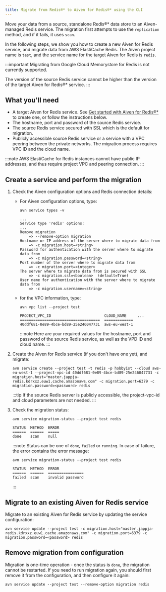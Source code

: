 ```yaml
---
title: Migrate from Redis®* to Aiven for Redis®* using the CLI
---
```


Move your data from a source, standalone Redis®\* data store to an
Aiven-managed Redis service. The migration first attempts to use the
`replication` method, and if it fails, it uses `scan`.

In the following steps, we show you how to create a new Aiven for Redis
service, and migrate data from AWS ElastiCache Redis. The Aiven project
name is `test`, and the service name for the target Aiven for Redis is
`redis`.

:::important
Migrating from Google Cloud Memorystore for Redis is not currently
supported.

The version of the source Redis service cannot be higher than the version
of the target Aiven for Redis®* service.
:::

## What you\'ll need

-   A target Aiven for Redis service. See
    [Get started with Aiven for Redis®*](/docs/products/redis/get-started) to
    create one, or follow the instructions below.
-   The hostname, port and password of the source Redis service.
-   The source Redis service secured with SSL which is the default for
    migration.
-   Publicly accessible source Redis service or a service with a VPC
    peering between the private networks. The migration process requires
    VPC ID and the cloud name.

:::note
AWS ElastiCache for Redis instances cannot have public IP addresses, and
thus require project VPC and peering connection.
:::

## Create a service and perform the migration

1.  Check the Aiven configuration options and Redis connection details:

    -   For Aiven configuration options, type:

        ``` 
        avn service types -v

        ...
        Service type 'redis' options:
        ...
        Remove migration
            => --remove-option migration
        Hostname or IP address of the server where to migrate data from 
            => -c migration.host=<string>
        Password for authentication with the server where to migrate data from
            => -c migration.password=<string>
        Port number of the server where to migrate data from
            => -c migration.port=<integer>
        The server where to migrate data from is secured with SSL
            => -c migration.ssl=<boolean>  (default=True)
        User name for authentication with the server where to migrate data from
            => -c migration.username=<string>
        ```

    -   for the VPC information, type:

        ``` 
        avn vpc list --project test

        PROJECT_VPC_ID                        CLOUD_NAME     ...
        ====================================  =============
        40ddf681-0e89-4bce-bd89-25e246047731  aws-eu-west-1
        ```

        :::note
        Here are your required values for the hostname, port and
        password of the source Redis service, as well as the VPD ID and
        cloud name.
        :::

2.  Create the Aiven for Redis service (if you don\'t have one yet), and
    migrate:

    ``` 
    avn service create --project test -t redis -p hobbyist --cloud aws-eu-west-1 --project-vpc-id 40ddf681-0e89-4bce-bd89-25e246047731 -c migration.host="master.jappja-redis.kdrxxz.euw1.cache.amazonaws.com" -c migration.port=6379 -c migration.password=<password> redis
    ```

    :::tip
    If the source Redis server is publicly accessible, the
    project-vpc-id and cloud parameters are not needed.
    :::

3.  Check the migration status:

    ``` 
    avn service migration-status --project test redis

    STATUS  METHOD  ERROR
    ======  ======  =====
    done    scan    null
    ```

    :::note
    Status can be one of `done`, `failed` or `running`. In case of
    failure, the error contains the error message:

    ``` 
    avn service migration-status --project test redis

    STATUS  METHOD  ERROR           
    ======  ======  ================
    failed  scan    invalid password
    ```
    :::

## Migrate to an existing Aiven for Redis service

Migrate to an existing Aiven for Redis service by updating the service
configuration:

``` 
avn service update --project test -c migration.host="master.jappja-redis.kdrxxz.euw1.cache.amazonaws.com" -c migration.port=6379 -c migration.password=<password> redis
```

## Remove migration from configuration

Migration is one-time operation - once the status is `done`, the
migration cannot be restarted. If you need to run migration again, you
should first remove it from the configuration, and then configure it
again:

``` 
avn service update --project test --remove-option migration redis
```
